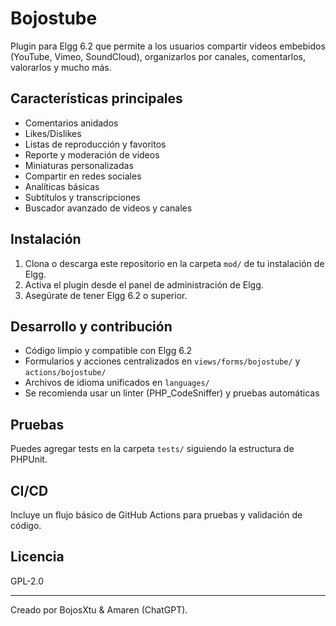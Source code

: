 # Bojostube

Plugin para Elgg 6.2 que permite a los usuarios compartir videos embebidos (YouTube, Vimeo, SoundCloud), organizarlos por canales, comentarlos, valorarlos y mucho más.

## Características principales
- Comentarios anidados
- Likes/Dislikes
- Listas de reproducción y favoritos
- Reporte y moderación de videos
- Miniaturas personalizadas
- Compartir en redes sociales
- Analíticas básicas
- Subtítulos y transcripciones
- Buscador avanzado de videos y canales

## Instalación
1. Clona o descarga este repositorio en la carpeta `mod/` de tu instalación de Elgg.
2. Activa el plugin desde el panel de administración de Elgg.
3. Asegúrate de tener Elgg 6.2 o superior.

## Desarrollo y contribución
- Código limpio y compatible con Elgg 6.2
- Formularios y acciones centralizados en `views/forms/bojostube/` y `actions/bojostube/`
- Archivos de idioma unificados en `languages/`
- Se recomienda usar un linter (PHP_CodeSniffer) y pruebas automáticas

## Pruebas
Puedes agregar tests en la carpeta `tests/` siguiendo la estructura de PHPUnit.

## CI/CD
Incluye un flujo básico de GitHub Actions para pruebas y validación de código.

## Licencia
GPL-2.0

---
Creado por BojosXtu & Amaren (ChatGPT).